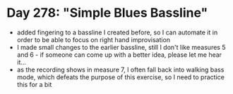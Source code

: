 # Day 278: "Simple Blues Bassline"

- added fingering to a bassline I created before, so I can automate it in order to be able to focus on right hand improvisation
- I made small changes to the earlier bassline, still I don't like measures 5 and 6 - if someone can come up with a better idea, please let me hear it...
- as the recording shows in measure 7, I often fall back into walking bass mode, which defeats the purpose of this exercise, so I need to practice this for a bit
